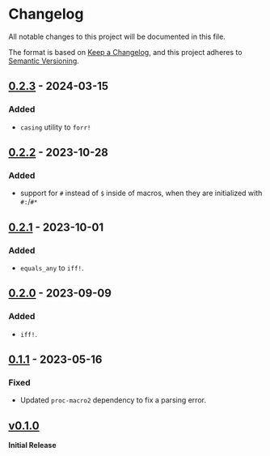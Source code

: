 # Changelog
All notable changes to this project will be documented in this file.

The format is based on [Keep a Changelog](https://keepachangelog.com/en/1.0.0/),
and this project adheres to [Semantic Versioning](https://semver.org/spec/v2.0.0.html).

<!-- ## [Unreleased] -->
## [0.2.3] - 2024-03-15
### Added
- `casing` utility to `forr!`

## [0.2.2] - 2023-10-28
### Added
- support for `#` instead of `$` inside of macros, when they are initialized with `#:`/`#*`

## [0.2.1] - 2023-10-01
### Added
- `equals_any` to `iff!`.
## [0.2.0] - 2023-09-09
### Added
- `iff!`.

## [0.1.1] - 2023-05-16
### Fixed
- Updated `proc-macro2` dependency to fix a parsing error.

## [v0.1.0] 
**Initial Release**

[unreleased]: https://github.com/ModProg/forr/compare/v0.2.3...HEAD
[0.2.3]: https://github.com/ModProg/forr/compare/v0.2.2...v0.2.3
[0.2.2]: https://github.com/ModProg/forr/compare/v0.2.1...v0.2.2
[0.2.1]: https://github.com/ModProg/forr/compare/v0.2.0...v0.2.1
[0.2.0]: https://github.com/ModProg/forr/compare/v0.1.1...v0.2.0
[0.1.1]: https://github.com/ModProg/forr/compare/v0.1.0...v0.1.1
[v0.1.0]: https://github.com/ModProg/forr/tree/v0.1.0
